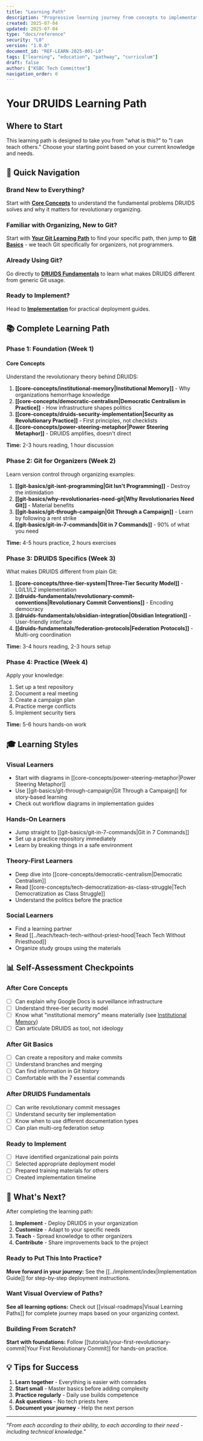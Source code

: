 ```yaml
---
title: "Learning Path"
description: "Progressive learning journey from concepts to implementation"
created: 2025-07-04
updated: 2025-07-04
type: "docs/reference"
security: "L0"
version: "1.0.0"
document_id: "REF-LEARN-2025-001-L0"
tags: ["learning", "education", "pathway", "curriculum"]
draft: false
author: ["KSBC Tech Committee"]
navigation_order: 0
---
```


# Your DRUIDS Learning Path

## Where to Start

This learning path is designed to take you from "what is this?" to "I can teach others." Choose your starting point based on your current knowledge and needs.

## 🎯 Quick Navigation

### Brand New to Everything?
Start with **[Core Concepts](./core-concepts/)** to understand the fundamental problems DRUIDS solves and why it matters for revolutionary organizing.

### Familiar with Organizing, New to Git?
Start with **[Your Git Learning Path](./git-learning-path.md)** to find your specific path, then jump to **[Git Basics](./git-basics/)** - we teach Git specifically for organizers, not programmers.

### Already Using Git?
Go directly to **[DRUIDS Fundamentals](./druids-fundamentals/)** to learn what makes DRUIDS different from generic Git usage.

### Ready to Implement?
Head to **[Implementation](../implement/)** for practical deployment guides.

## 📚 Complete Learning Path

### Phase 1: Foundation (Week 1)

#### Core Concepts
Understand the revolutionary theory behind DRUIDS:

1. **[[core-concepts/institutional-memory|Institutional Memory]]** - Why organizations hemorrhage knowledge
2. **[[core-concepts/democratic-centralism|Democratic Centralism in Practice]]** - How infrastructure shapes politics  
3. **[[core-concepts/druids-security-implementation|Security as Revolutionary Practice]]** - First principles, not checklists
4. **[[core-concepts/power-steering-metaphor|Power Steering Metaphor]]** - DRUIDS amplifies, doesn't direct

**Time:** 2-3 hours reading, 1 hour discussion

### Phase 2: Git for Organizers (Week 2)

Learn version control through organizing examples:

1. **[[git-basics/git-isnt-programming|Git Isn't Programming]]** - Destroy the intimidation
2. **[[git-basics/why-revolutionaries-need-git|Why Revolutionaries Need Git]]** - Material benefits
3. **[[git-basics/git-through-campaign|Git Through a Campaign]]** - Learn by following a rent strike
4. **[[git-basics/git-in-7-commands|Git in 7 Commands]]** - 90% of what you need

**Time:** 4-5 hours practice, 2 hours exercises

### Phase 3: DRUIDS Specifics (Week 3)

What makes DRUIDS different from plain Git:

1. **[[core-concepts/three-tier-system|Three-Tier Security Model]]** - L0/L1/L2 implementation
2. **[[druids-fundamentals/revolutionary-commit-conventions|Revolutionary Commit Conventions]]** - Encoding democracy
3. **[[druids-fundamentals/obsidian-integration|Obsidian Integration]]** - User-friendly interface
4. **[[druids-fundamentals/federation-protocols|Federation Protocols]]** - Multi-org coordination

**Time:** 3-4 hours reading, 2-3 hours setup

### Phase 4: Practice (Week 4)

Apply your knowledge:

1. Set up a test repository
2. Document a real meeting
3. Create a campaign plan
4. Practice merge conflicts
5. Implement security tiers

**Time:** 5-6 hours hands-on work

## 🎓 Learning Styles

### Visual Learners
- Start with diagrams in [[core-concepts/power-steering-metaphor|Power Steering Metaphor]]
- Use [[git-basics/git-through-campaign|Git Through a Campaign]] for story-based learning
- Check out workflow diagrams in implementation guides

### Hands-On Learners
- Jump straight to [[git-basics/git-in-7-commands|Git in 7 Commands]]
- Set up a practice repository immediately
- Learn by breaking things in a safe environment

### Theory-First Learners
- Deep dive into [[core-concepts/democratic-centralism|Democratic Centralism]]
- Read [[core-concepts/tech-democratization-as-class-struggle|Tech Democratization as Class Struggle]]
- Understand the politics before the practice

### Social Learners
- Find a learning partner
- Read [[../teach/teach-tech-without-priest-hood|Teach Tech Without Priesthood]]
- Organize study groups using the materials

## 📊 Self-Assessment Checkpoints

### After Core Concepts
- [ ] Can explain why Google Docs is surveillance infrastructure
- [ ] Understand three-tier security model
- [ ] Know what "institutional memory" means materially (see [Institutional Memory](./explanations/institutional-memory-and-onboarding.md))
- [ ] Can articulate DRUIDS as tool, not ideology

### After Git Basics
- [ ] Can create a repository and make commits
- [ ] Understand branches and merging
- [ ] Can find information in Git history
- [ ] Comfortable with the 7 essential commands

### After DRUIDS Fundamentals  
- [ ] Can write revolutionary commit messages
- [ ] Understand security tier implementation
- [ ] Know when to use different documentation types
- [ ] Can plan multi-org federation setup

### Ready to Implement
- [ ] Have identified organizational pain points
- [ ] Selected appropriate deployment model
- [ ] Prepared training materials for others
- [ ] Created implementation timeline

## 🚀 What's Next?

After completing the learning path:

1. **Implement** - Deploy DRUIDS in your organization
2. **Customize** - Adapt to your specific needs
3. **Teach** - Spread knowledge to other organizers
4. **Contribute** - Share improvements back to the project

### Ready to Put This Into Practice?
**Move forward in your journey:** See the [[../implement/index|Implementation Guide]] for step-by-step deployment instructions.

### Want Visual Overview of Paths?
**See all learning options:** Check out [[visual-roadmaps|Visual Learning Paths]] for complete journey maps based on your organizing context.

### Building From Scratch?
**Start with foundations:** Follow [[tutorials/your-first-revolutionary-commit|Your First Revolutionary Commit]] for hands-on practice.

## 💡 Tips for Success

1. **Learn together** - Everything is easier with comrades
2. **Start small** - Master basics before adding complexity
3. **Practice regularly** - Daily use builds competence
4. **Ask questions** - No tech priests here
5. **Document your journey** - Help the next person

---

*"From each according to their ability, to each according to their need - including technical knowledge."*